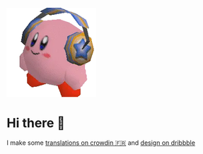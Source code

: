 ![beautiful](https://github.com/buchtioof/buchtioof/raw/main/assets/unnamed.webp) 
<h1 style="font-size= 90px">Hi there 👋</h1>
<p>I make some <a href="https://crowdin.com/profile/squickk">translations on crowdin 🇫🇷</a> and <a href="https://dribbble.com/squickk">design on dribbble</a></p>
